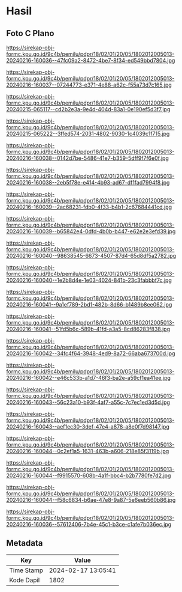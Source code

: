 # Hasil

## Foto C Plano

https://sirekap-obj-formc.kpu.go.id/9c4b/pemilu/pdpr/18/02/01/20/05/1802012005013-20240216-160036--47fc09a2-8472-4be7-8f34-ed549bbd7804.jpg

https://sirekap-obj-formc.kpu.go.id/9c4b/pemilu/pdpr/18/02/01/20/05/1802012005013-20240216-160037--07244773-e371-4e88-a62c-f55a73d7c165.jpg

https://sirekap-obj-formc.kpu.go.id/9c4b/pemilu/pdpr/18/02/01/20/05/1802012005013-20240215-065117--cd2b2e3a-9e4d-404d-83a1-0e190ef5d3f7.jpg

https://sirekap-obj-formc.kpu.go.id/9c4b/pemilu/pdpr/18/02/01/20/05/1802012005013-20240215-065222--3ffed574-2031-4802-9030-1c4039c1f715.jpg

https://sirekap-obj-formc.kpu.go.id/9c4b/pemilu/pdpr/18/02/01/20/05/1802012005013-20240216-160038--0142d7be-5486-41e7-b359-5dff9f7f6e0f.jpg

https://sirekap-obj-formc.kpu.go.id/9c4b/pemilu/pdpr/18/02/01/20/05/1802012005013-20240216-160038--2eb5f78e-e414-4b93-ad67-df1fad7994f8.jpg

https://sirekap-obj-formc.kpu.go.id/9c4b/pemilu/pdpr/18/02/01/20/05/1802012005013-20240216-160039--2ac68231-fdb0-4f33-b4b1-2c67684441cd.jpg

https://sirekap-obj-formc.kpu.go.id/9c4b/pemilu/pdpr/18/02/01/20/05/1802012005013-20240216-160039--b65842e4-0dfd-4b0b-b447-e62e2e3efd39.jpg

https://sirekap-obj-formc.kpu.go.id/9c4b/pemilu/pdpr/18/02/01/20/05/1802012005013-20240216-160040--98638545-6673-4507-87d4-65d8df5a2782.jpg

https://sirekap-obj-formc.kpu.go.id/9c4b/pemilu/pdpr/18/02/01/20/05/1802012005013-20240216-160040--1e2b8d4e-1e03-4024-841b-23c3fabbbf7c.jpg

https://sirekap-obj-formc.kpu.go.id/9c4b/pemilu/pdpr/18/02/01/20/05/1802012005013-20240216-160041--9a1ef789-2bd1-482b-8d66-b1489b8ee062.jpg

https://sirekap-obj-formc.kpu.go.id/9c4b/pemilu/pdpr/18/02/01/20/05/1802012005013-20240216-160041--51fd5b6c-589b-41fd-a3a5-8cd86283f838.jpg

https://sirekap-obj-formc.kpu.go.id/9c4b/pemilu/pdpr/18/02/01/20/05/1802012005013-20240216-160042--34fc4f64-3948-4ed9-8a72-66aba673700d.jpg

https://sirekap-obj-formc.kpu.go.id/9c4b/pemilu/pdpr/18/02/01/20/05/1802012005013-20240216-160042--e46c533b-a1d7-46f3-ba2e-a59cf1ea41ee.jpg

https://sirekap-obj-formc.kpu.go.id/9c4b/pemilu/pdpr/18/02/01/20/05/1802012005013-20240216-160043--56c23a10-b93f-4af7-a55c-7c7ec1ed3d5d.jpg

https://sirekap-obj-formc.kpu.go.id/9c4b/pemilu/pdpr/18/02/01/20/05/1802012005013-20240216-160043--aef1ec30-3def-47e4-a878-a8e0f7d98147.jpg

https://sirekap-obj-formc.kpu.go.id/9c4b/pemilu/pdpr/18/02/01/20/05/1802012005013-20240216-160044--0c2ef1a5-1631-463b-a606-218e85f3119b.jpg

https://sirekap-obj-formc.kpu.go.id/9c4b/pemilu/pdpr/18/02/01/20/05/1802012005013-20240216-160044--f9915570-608b-4a1f-bbc4-b2b7780fe7d2.jpg

https://sirekap-obj-formc.kpu.go.id/9c4b/pemilu/pdpr/18/02/01/20/05/1802012005013-20240216-160044--f58c6834-b6ae-47e8-9a87-5e6eeb560b86.jpg

https://sirekap-obj-formc.kpu.go.id/9c4b/pemilu/pdpr/18/02/01/20/05/1802012005013-20240216-160036--57612406-7b4e-45c1-b3ce-c1afe7b036ec.jpg


## Metadata

| Key        | Value               |
| ---------- | ------------------- |
| Time Stamp | 2024-02-17 13:05:41 |
| Kode Dapil | 1802                |




